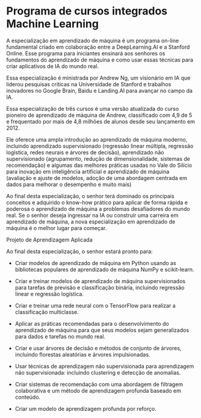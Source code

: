 # Programa de cursos integrados Machine Learning

A especialização em aprendizado de máquina é um programa on-line fundamental criado em colaboração entre a DeepLearning.AI e a Stanford Online. Esse programa para iniciantes ensinará aos senhores os fundamentos do aprendizado de máquina e como usar essas técnicas para criar aplicativos de IA do mundo real.

Essa especialização é ministrada por Andrew Ng, um visionário em IA que liderou pesquisas críticas na Universidade de Stanford e trabalhos inovadores no Google Brain, Baidu e Landing.AI para avançar no campo da IA.

Essa especialização de três cursos é uma versão atualizada do curso pioneiro de aprendizado de máquina de Andrew, classificado com 4,9 de 5 e frequentado por mais de 4,8 milhões de alunos desde seu lançamento em 2012.

Ele oferece uma ampla introdução ao aprendizado de máquina moderno, incluindo aprendizado supervisionado (regressão linear múltipla, regressão logística, redes neurais e árvores de decisão), aprendizado não supervisionado (agrupamento, redução de dimensionalidade, sistemas de recomendação) e algumas das melhores práticas usadas no Vale do Silício para inovação em inteligência artificial e aprendizado de máquina (avaliação e ajuste de modelos, adoção de uma abordagem centrada em dados para melhorar o desempenho e muito mais)

Ao final desta especialização, o senhor terá dominado os principais conceitos e adquirido o know-how prático para aplicar de forma rápida e poderosa o aprendizado de máquina a problemas desafiadores do mundo real. Se o senhor deseja ingressar na IA ou construir uma carreira em aprendizado de máquina, a nova especialização em aprendizado de máquina é o melhor lugar para começar.

Projeto de Aprendizagem Aplicada

Ao final desta especialização, o senhor estará pronto para:


- Criar modelos de aprendizado de máquina em Python usando as bibliotecas populares de aprendizado de máquina NumPy e scikit-learn.

- Criar e treinar modelos de aprendizado de máquina supervisionados para tarefas de previsão e classificação binária, incluindo regressão linear e regressão logística.

- Criar e treinar uma rede neural com o TensorFlow para realizar a classificação multiclasse.

- Aplicar as práticas recomendadas para o desenvolvimento do aprendizado de máquina para que seus modelos sejam generalizados para dados e tarefas no mundo real.

- Criar e usar árvores de decisão e métodos de conjunto de árvores, incluindo florestas aleatórias e árvores impulsionadas.

- Usar técnicas de aprendizagem não supervisionada para aprendizagem não supervisionada: incluindo clustering e detecção de anomalias.

- Criar sistemas de recomendação com uma abordagem de filtragem colaborativa e um método de aprendizagem profunda baseado em conteúdo.

- Criar um modelo de aprendizagem profunda por reforço.
